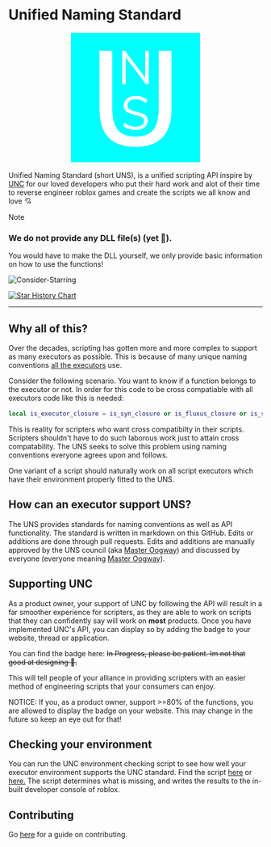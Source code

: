 # Unified Naming Standard

<p align="center">
  <img src="images/logo.webp" width="256" height="256" onload="if (new Date().getMonth() === 3 && new Date().getDate() === 1) { this.src = 'images/logo_april_fools.webp'; }" />
</p>

Unified Naming Standard (short UNS), is a unified scripting API inspire by [UNC](https://github.com/unified-naming-convention/NamingStandard) for our loved developers who put their hard work and alot of their time to reverse engineer roblox games and create the scripts we all know and love 💘

> [!NOTE]
> ### We do not provide any DLL file(s) (yet 👀).
> You would have to make the DLL yourself, we only provide basic information on how to use the functions!

![Consider-Starring](https://img.shields.io/badge/consider%20giving%20this%20repo%20a-%20star%21-FFBF00)

<a href="https://star-history.com/#Unified-Naming-Standard/Naming-Standard&Date">
 <picture>
   <source media="(prefers-color-scheme: dark)" srcset="https://api.star-history.com/svg?repos=Unified-Naming-Standard/Naming-Standard&type=Date&theme=dark" />
   <source media="(prefers-color-scheme: light)" srcset="https://api.star-history.com/svg?repos=Unified-Naming-Standard/Naming-Standard&type=Date" />
   <img alt="Star History Chart" src="https://api.star-history.com/svg?repos=Unified-Naming-Standard/Naming-Standard&type=Date" />
 </picture>
</a>

---

## Why all of this?
Over the decades, scripting has gotten more and more complex to support as many executors as possible. This is because of many unique naming conventions [all the executors](https://github.com/luau/Executor-API-Docs/blob/master/Full-Executor-List) use.

Consider the following scenario. You want to know if a function belongs to the executor or not. In order for this code to be cross compatiable with all executors code like this is needed:
```lua
local is_executor_closure = is_syn_closure or is_fluxus_closure or is_sentinel_closure or is_krnl_closure or is_proto_closure or is_calamari_closure or is_electron_closure or is_elysian_closure or is_valyse_closure or is_sona_closure or is_oxygen_closure or is_krampus_closure or is_sirhut_closure or is_arceus_closure or is_codex_closure or is_wave_closure
```
This is reality for scripters who want cross compatibilty in their scripts. Scripters shouldn't have to do such laborous work just to attain cross compatability. The UNS seeks to solve this problem using naming conventions everyone agrees upon and follows.

One variant of a script should naturally work on all script executors which have their environment properly fitted to the UNS. 

## How can an executor support UNS?
The UNS provides standards for naming conventions as well as API functionality. The standard is written in markdown on this GitHub. Edits or additions are done through pull requests. Edits and additions are manually approved by the UNS council (aka [Master Oogway](https://discord.com/users/830031741225009203)) and discussed by everyone (everyone meaning [Master Oogway](https://discord.com/users/830031741225009203)).

## Supporting UNC
As a product owner, your support of UNC by following the API will result in a far smoother experience for scripters, as they are able to work on scripts that they can confidently say will work on **most** products. Once you have implemented UNC's API, you can display so by adding the badge to your website, thread or application.

You can find the badge here: ~~In Progress, please be patient. Im not that good at designing 🥴.~~

This will tell people of your alliance in providing scripters with an easier method of engineering scripts that your consumers can enjoy.

NOTICE: If you, as a product owner, support >=80% of the functions, you are allowed to display the badge on your website. This may change in the future so keep an eye out for that!

## Checking your environment

You can run the UNC environment checking script to see how well your executor environment supports the UNC standard. Find the script [here](EnvCheck.luau) or [here.](EnvCheck.luau) The script determines what is missing, and writes the results to the in-built developer console of roblox.

## Contributing
Go [here](CONTRIBUTING.md) for a guide on contributing.